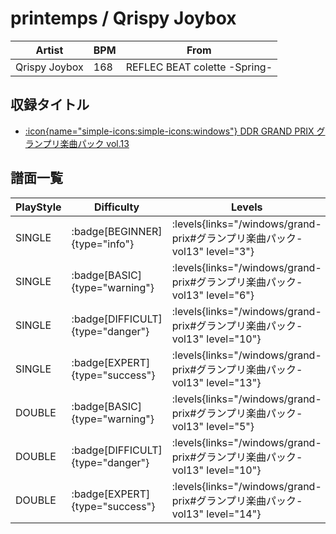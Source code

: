 # printemps / Qrispy Joybox

|Artist|BPM|From|
|------|---|----|
|Qrispy Joybox|168|REFLEC BEAT colette -Spring-|

## 収録タイトル

- [:icon{name="simple-icons:simple-icons:windows"} DDR GRAND PRIX グランプリ楽曲パック vol.13](/windows/grand-prix#グランプリ楽曲パック-vol13)

## 譜面一覧

|PlayStyle|Difficulty|Levels|Notes|Movie|
|---------|----------|------|-----|-----|
|SINGLE| :badge[BEGINNER]{type="info"}| :levels{links="/windows/grand-prix#グランプリ楽曲パック-vol13" level="3"}|123/0||
|SINGLE| :badge[BASIC]{type="warning"}| :levels{links="/windows/grand-prix#グランプリ楽曲パック-vol13" level="6"}|173/6||
|SINGLE| :badge[DIFFICULT]{type="danger"}| :levels{links="/windows/grand-prix#グランプリ楽曲パック-vol13" level="10"}|266/13||
|SINGLE| :badge[EXPERT]{type="success"}| :levels{links="/windows/grand-prix#グランプリ楽曲パック-vol13" level="13"}|396/6||
|DOUBLE| :badge[BASIC]{type="warning"}| :levels{links="/windows/grand-prix#グランプリ楽曲パック-vol13" level="5"}|150/5||
|DOUBLE| :badge[DIFFICULT]{type="danger"}| :levels{links="/windows/grand-prix#グランプリ楽曲パック-vol13" level="10"}|268/7||
|DOUBLE| :badge[EXPERT]{type="success"}| :levels{links="/windows/grand-prix#グランプリ楽曲パック-vol13" level="14"}|410/8||
